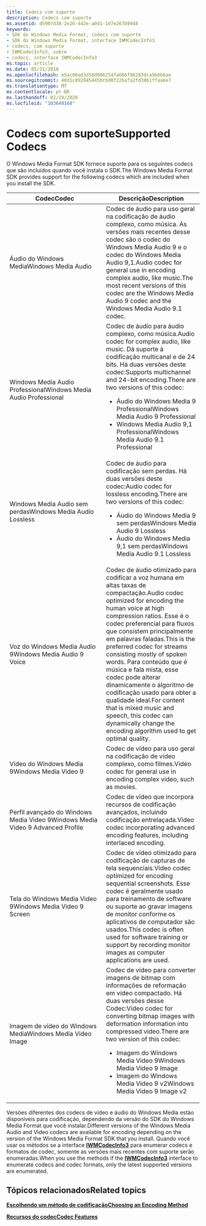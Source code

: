 ```yaml
---
title: Codecs com suporte
description: Codecs com suporte
ms.assetid: d5907d38-2e26-442e-a0d1-1d7e267b9948
keywords:
- SDK do Windows Media Format, codecs com suporte
- SDK do Windows Media Format, interface IWMCodecInfo3
- codecs, com suporte
- IWMCodecInfo3, sobre
- codecs, interface IWMCodecInfo3
ms.topic: article
ms.date: 05/31/2018
ms.openlocfilehash: e5ac06ad3d58d066254fa666f96283dca9b8b6ae
ms.sourcegitcommit: 48d1c892045445bcbd0f22bafa2fd3861ffaa6e7
ms.translationtype: MT
ms.contentlocale: pt-BR
ms.lasthandoff: 02/19/2020
ms.locfileid: "103640168"
---
```

# <a name="supported-codecs"></a><span data-ttu-id="eb744-108">Codecs com suporte</span><span class="sxs-lookup"><span data-stu-id="eb744-108">Supported Codecs</span></span>

<span data-ttu-id="eb744-109">O Windows Media Format SDK fornece suporte para os seguintes codecs que são incluídos quando você instala o SDK.</span><span class="sxs-lookup"><span data-stu-id="eb744-109">The Windows Media Format SDK provides support for the following codecs which are included when you install the SDK.</span></span>



<table>
<colgroup>
<col style="width: 50%" />
<col style="width: 50%" />
</colgroup>
<thead>
<tr class="header">
<th><span data-ttu-id="eb744-110">Codec</span><span class="sxs-lookup"><span data-stu-id="eb744-110">Codec</span></span></th>
<th><span data-ttu-id="eb744-111">Descrição</span><span class="sxs-lookup"><span data-stu-id="eb744-111">Description</span></span></th>
</tr>
</thead>
<tbody>
<tr class="odd">
<td><span data-ttu-id="eb744-112">Áudio do Windows Media</span><span class="sxs-lookup"><span data-stu-id="eb744-112">Windows Media Audio</span></span></td>
<td><span data-ttu-id="eb744-113">Codec de áudio para uso geral na codificação de áudio complexo, como música. As versões mais recentes desse codec são o codec do Windows Media Audio 9 e o codec do Windows Media Audio 9,1.</span><span class="sxs-lookup"><span data-stu-id="eb744-113">Audio codec for general use in encoding complex audio, like music.The most recent versions of this codec are the Windows Media Audio 9 codec and the Windows Media Audio 9.1 codec.</span></span><br/></td>
</tr>
<tr class="even">
<td><span data-ttu-id="eb744-114">Windows Media Audio Professional</span><span class="sxs-lookup"><span data-stu-id="eb744-114">Windows Media Audio Professional</span></span></td>
<td><span data-ttu-id="eb744-115">Codec de áudio para áudio complexo, como música.</span><span class="sxs-lookup"><span data-stu-id="eb744-115">Audio codec for complex audio, like music.</span></span> <span data-ttu-id="eb744-116">Dá suporte à codificação multicanal e de 24 bits. Há duas versões deste codec:</span><span class="sxs-lookup"><span data-stu-id="eb744-116">Supports multichannel and 24-bit encoding.There are two versions of this codec:</span></span><br/>
<ul>
<li><span data-ttu-id="eb744-117">Áudio do Windows Media 9 Professional</span><span class="sxs-lookup"><span data-stu-id="eb744-117">Windows Media Audio 9 Professional</span></span></li>
<li><span data-ttu-id="eb744-118">Windows Media Audio 9,1 Professional</span><span class="sxs-lookup"><span data-stu-id="eb744-118">Windows Media Audio 9.1 Professional</span></span></li>
</ul></td>
</tr>
<tr class="odd">
<td><span data-ttu-id="eb744-119">Windows Media Audio sem perdas</span><span class="sxs-lookup"><span data-stu-id="eb744-119">Windows Media Audio Lossless</span></span></td>
<td><span data-ttu-id="eb744-120">Codec de áudio para codificação sem perdas. Há duas versões deste codec:</span><span class="sxs-lookup"><span data-stu-id="eb744-120">Audio codec for lossless encoding.There are two versions of this codec:</span></span><br/>
<ul>
<li><span data-ttu-id="eb744-121">Áudio do Windows Media 9 sem perdas</span><span class="sxs-lookup"><span data-stu-id="eb744-121">Windows Media Audio 9 Lossless</span></span></li>
<li><span data-ttu-id="eb744-122">Áudio do Windows Media 9,1 sem perdas</span><span class="sxs-lookup"><span data-stu-id="eb744-122">Windows Media Audio 9.1 Lossless</span></span></li>
</ul></td>
</tr>
<tr class="even">
<td><span data-ttu-id="eb744-123">Voz do Windows Media Audio 9</span><span class="sxs-lookup"><span data-stu-id="eb744-123">Windows Media Audio 9 Voice</span></span></td>
<td><span data-ttu-id="eb744-124">Codec de áudio otimizado para codificar a voz humana em altas taxas de compactação.</span><span class="sxs-lookup"><span data-stu-id="eb744-124">Audio codec optimized for encoding the human voice at high compression ratios.</span></span> <span data-ttu-id="eb744-125">Esse é o codec preferencial para fluxos que consistem principalmente em palavras faladas.</span><span class="sxs-lookup"><span data-stu-id="eb744-125">This is the preferred codec for streams consisting mostly of spoken words.</span></span> <span data-ttu-id="eb744-126">Para conteúdo que é música e fala mista, esse codec pode alterar dinamicamente o algoritmo de codificação usado para obter a qualidade ideal.</span><span class="sxs-lookup"><span data-stu-id="eb744-126">For content that is mixed music and speech, this codec can dynamically change the encoding algorithm used to get optimal quality.</span></span></td>
</tr>
<tr class="odd">
<td><span data-ttu-id="eb744-127">Vídeo do Windows Media 9</span><span class="sxs-lookup"><span data-stu-id="eb744-127">Windows Media Video 9</span></span></td>
<td><span data-ttu-id="eb744-128">Codec de vídeo para uso geral na codificação de vídeo complexo, como filmes.</span><span class="sxs-lookup"><span data-stu-id="eb744-128">Video codec for general use in encoding complex video, such as movies.</span></span></td>
</tr>
<tr class="even">
<td><span data-ttu-id="eb744-129">Perfil avançado do Windows Media Video 9</span><span class="sxs-lookup"><span data-stu-id="eb744-129">Windows Media Video 9 Advanced Profile</span></span></td>
<td><span data-ttu-id="eb744-130">Codec de vídeo que incorpora recursos de codificação avançados, incluindo codificação entrelaçada.</span><span class="sxs-lookup"><span data-stu-id="eb744-130">Video codec incorporating advanced encoding features, including interlaced encoding.</span></span></td>
</tr>
<tr class="odd">
<td><span data-ttu-id="eb744-131">Tela do Windows Media Video 9</span><span class="sxs-lookup"><span data-stu-id="eb744-131">Windows Media Video 9 Screen</span></span></td>
<td><span data-ttu-id="eb744-132">Codec de vídeo otimizado para codificação de capturas de tela sequenciais.</span><span class="sxs-lookup"><span data-stu-id="eb744-132">Video codec optimized for encoding sequential screenshots.</span></span> <span data-ttu-id="eb744-133">Esse codec é geralmente usado para treinamento de software ou suporte ao gravar imagens de monitor conforme os aplicativos de computador são usados.</span><span class="sxs-lookup"><span data-stu-id="eb744-133">This codec is often used for software training or support by recording monitor images as computer applications are used.</span></span></td>
</tr>
<tr class="even">
<td><span data-ttu-id="eb744-134">Imagem de vídeo do Windows Media</span><span class="sxs-lookup"><span data-stu-id="eb744-134">Windows Media Video Image</span></span></td>
<td><span data-ttu-id="eb744-135">Codec de vídeo para converter imagens de bitmap com informações de reformação em vídeo compactado. Há duas versões desse Codec:</span><span class="sxs-lookup"><span data-stu-id="eb744-135">Video codec for converting bitmap images with deformation information into compressed video.There are two version of this codec:</span></span><br/>
<ul>
<li><span data-ttu-id="eb744-136">Imagem do Windows Media Video 9</span><span class="sxs-lookup"><span data-stu-id="eb744-136">Windows Media Video 9 Image</span></span></li>
<li><span data-ttu-id="eb744-137">Imagem do Windows Media Video 9 v2</span><span class="sxs-lookup"><span data-stu-id="eb744-137">Windows Media Video 9 Image v2</span></span></li>
</ul></td>
</tr>
</tbody>
</table>



 

<span data-ttu-id="eb744-138">Versões diferentes dos codecs de vídeo e áudio do Windows Media estão disponíveis para codificação, dependendo da versão do SDK do Windows Media Format que você instalar.</span><span class="sxs-lookup"><span data-stu-id="eb744-138">Different versions of the Windows Media Audio and Video codecs are available for encoding depending on the version of the Windows Media Format SDK that you install.</span></span> <span data-ttu-id="eb744-139">Quando você usar os métodos se a interface [**IWMCodecInfo3**](/previous-versions/windows/desktop/api/wmsdkidl/nn-wmsdkidl-iwmcodecinfo3) para enumerar codecs e formatos de codec, somente as versões mais recentes com suporte serão enumeradas.</span><span class="sxs-lookup"><span data-stu-id="eb744-139">When you use the methods if the [**IWMCodecInfo3**](/previous-versions/windows/desktop/api/wmsdkidl/nn-wmsdkidl-iwmcodecinfo3) interface to enumerate codecs and codec formats, only the latest supported versions are enumerated.</span></span>

## <a name="related-topics"></a><span data-ttu-id="eb744-140">Tópicos relacionados</span><span class="sxs-lookup"><span data-stu-id="eb744-140">Related topics</span></span>

<dl> <dt>

[<span data-ttu-id="eb744-141">**Escolhendo um método de codificação**</span><span class="sxs-lookup"><span data-stu-id="eb744-141">**Choosing an Encoding Method**</span></span>](choosing-an-encoding-method.md)
</dt> <dt>

[<span data-ttu-id="eb744-142">**Recursos do codec**</span><span class="sxs-lookup"><span data-stu-id="eb744-142">**Codec Features**</span></span>](codec-features.md)
</dt> </dl>

 

 





